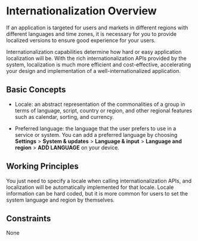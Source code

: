 # Internationalization Overview


If an application is targeted for users and markets in different regions with different languages and time zones, it is necessary for you to provide localized versions to ensure good experience for your users.


Internationalization capabilities determine how hard or easy application localization will be. With the rich internationalization APIs provided by the system, localization is much more efficient and cost-effective, accelerating your design and implementation of a well-internationalized application.


## Basic Concepts

- Locale: an abstract representation of the commonalities of a group in terms of language, script, country or region, and other regional features such as calendar, sorting, and currency.

- Preferred language: the language that the user prefers to use in a service or system. You can add a preferred language by choosing **Settings** &gt; **System &amp; updates** &gt; **Language &amp; input** &gt; **Language and region** &gt; **ADD LANGUAGE** on your device.


## Working Principles

You just need to specify a locale when calling internationalization APIs, and localization will be automatically implemented for that locale. Locale information can be hard coded, but it is more common for users to set the system language and region by themselves.


## Constraints

None
